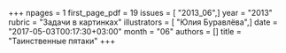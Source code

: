 +++
npages = 1
first_page_pdf = 19
issues = [ "2013_06",]
year = "2013"
rubric = "Задачи в картинках"
illustrators = [ "Юлия Буравлёва",]
date = "2017-05-03T00:17:30+03:00"
month = "06"
authors = []
title = "Таинственные пятаки"
+++
